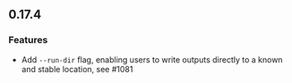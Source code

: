 ## 0.17.4

### Features

* Add `--run-dir` flag, enabling users to write outputs directly to a known and
  stable location, see #1081
